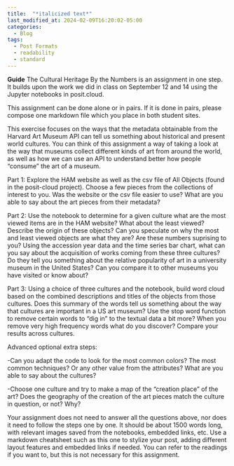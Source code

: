 ```yaml
---
title:  "*italicized text*"
last_modified_at: 2024-02-09T16:20:02-05:00
categories:
  - Blog
tags:
  - Post Formats
  - readability
  - standard
---
```

**Guide**
The Cultural Heritage By the Numbers is an assignment in one step. It builds upon the work we did in class on September 12 and 14 using the Jupyter notebooks in posit.cloud.

This assignment can be done alone or in pairs. If it is done in pairs, please compose one markdown file which you place in both student sites.

This exercise focuses on the ways that the metadata obtainable from the Harvard Art Museum API can tell us something about historical and present world cultures. You can think of this assignment a way of taking a look at the way that museums collect different kinds of art from around the world, as well as how we can use an API to understand better how people “consume” the art of a museum.

Part 1: Explore the HAM website as well as the csv file of All Objects (found in the posit-cloud project). Choose a few pieces from the collections of interest to you. Was the website or the csv file easier to use? What are you able to say about the art pieces from their metadata?

Part 2: Use the notebook to determine for a given culture what are the most viewed items are in the HAM website? What about the least viewed? Describe the origin of these objects? Can you speculate on why the most and least viewed objects are what they are? Are these numbers suprising to you? Using the accession year data and the time series bar chart, what can you say about the acquisition of works coming from these three cultures? Do they tell you something about the relative popularity of art in a university museum in the United States? Can you compare it to other museums you have visited or know about?

Part 3: Using a choice of three cultures and the notebook, build word cloud based on the combined descriptions and titles of the objects from those cultures. Does this summary of the words tell us something about the way that cultures are important in a US art museum? Use the stop word function to remove certain words to “dig in” to the textual data a bit more? When you remove very high frequency words what do you discover? Compare your results across cultures.

Advanced optional extra steps:

-Can you adapt the code to look for the most common colors? The most common techniques? Or any other value from the attributes? What are you able to say about the cultures?

-Choose one culture and try to make a map of the “creation place” of the art? Does the geography of the creation of the art pieces match the culture in question, or not? Why?

Your assignment does not need to answer all the questions above, nor does it need to follow the steps one by one. It should be about 1500 words long, with relevant images saved from the notebooks, embedded links, etc. Use a markdown cheatsheet such as this one to stylize your post, adding different layout features and embedded links if needed. You can refer to the readings if you want to, but this is not necessary for this assignment.


